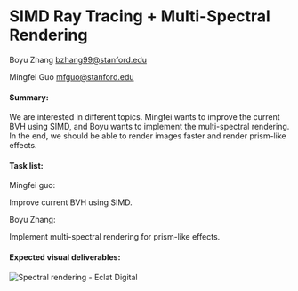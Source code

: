 # SIMD Ray Tracing + Multi-Spectral Rendering

Boyu Zhang bzhang99@stanford.edu

Mingfei Guo mfguo@stanford.edu

#### Summary:

We are interested in different topics. Mingfei wants to improve the current BVH using SIMD, and Boyu wants to implement the multi-spectral rendering. In the end, we should be able to render images faster and render prism-like effects.

#### Task list:

Mingfei guo:

Improve current BVH using SIMD.

Boyu Zhang:

Implement multi-spectral rendering for prism-like effects.

#### Expected visual deliverables:

![Spectral rendering - Eclat Digital](https://eclat-digital.com/wp-content/uploads/2021/11/spectral-prism1-600x387-1.jpg)
